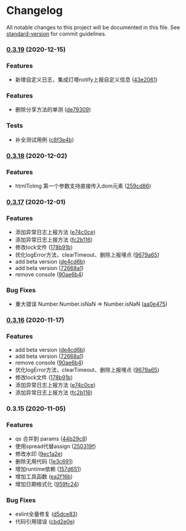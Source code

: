 # Changelog

All notable changes to this project will be documented in this file. See [standard-version](https://github.com/conventional-changelog/standard-version) for commit guidelines.

### [0.3.19](http://git.lianjia.com/transaction/Tangram/compare/v0.3.18...v0.3.19) (2020-12-15)


### Features

* 新增自定义日志，集成灯塔notify上报自定义信息 ([43e2061](https://git.lianjia.com/transaction/Tangram/-/commit/43e20618574c9b95dc2d5b38fb2b8800e1b9603f))

### Features

* 删除分享方法的单测 ([de79309](http://git.lianjia.com/transaction/Tangram/commit/de79309ee9b5a94dbcaa7683bf3305cedaf1ed24))


### Tests

* 补全测试用例 ([c8f3e4b](http://git.lianjia.com/transaction/Tangram/commit/c8f3e4b5ed7aea2ed7bc03e421d76c466e83b744))

### [0.3.18](http://git.lianjia.com/transaction/Tangram/compare/v0.3.17...v0.3.18) (2020-12-02)


### Features

* htmlToImg 第一个参数支持直接传入dom元素 ([259cd86](http://git.lianjia.com/transaction/Tangram/commit/259cd86b206ff9daee50a6031dec529a4c830ccf))

### [0.3.17](http://git.lianjia.com/transaction/Tangram/compare/v0.3.15...v0.3.17) (2020-12-01)


### Features

* 添加异常日志上报方法 ([e74c0ce](http://git.lianjia.com/transaction/Tangram/commit/e74c0cec5856738ffdf96fb5e92ec88ce8fb1e4f))
* 添加异常日志上报方法 ([fc2b116](http://git.lianjia.com/transaction/Tangram/commit/fc2b116e60c428d9572bdbe4cb71b9bec9ccd3c7))
* 修改lock文件 ([178b91b](http://git.lianjia.com/transaction/Tangram/commit/178b91b397d507633582b606090a4e7037219033))
* 优化logError方法，clearTimeout、删除上报埋点 ([9679a65](http://git.lianjia.com/transaction/Tangram/commit/9679a65854f7953765249f3e2d37d321664d0a54))
* add beta version ([de4cd6b](http://git.lianjia.com/transaction/Tangram/commit/de4cd6bc8e81b8adfa30d991120e3aba43722108))
* add beta version ([72668a1](http://git.lianjia.com/transaction/Tangram/commit/72668a18bf656b135ca0c0333035cbfb7df3cd0a))
* remove console ([90ae6b4](http://git.lianjia.com/transaction/Tangram/commit/90ae6b41080b094b3296e9cad2f947b15573ba65))


### Bug Fixes

* 重大错误 Number.Number.isNaN => Number.isNaN ([aa0e475](http://git.lianjia.com/transaction/Tangram/commit/aa0e475818c3ceaffa347e515a569237f3c2d119))

### [0.3.16](http://git.lianjia.com/transaction/Tangram/compare/v0.3.15...v0.3.16) (2020-11-17)


### Features

* add beta version ([de4cd6b](http://git.lianjia.com/transaction/Tangram/commit/de4cd6bc8e81b8adfa30d991120e3aba43722108))
* add beta version ([72668a1](http://git.lianjia.com/transaction/Tangram/commit/72668a18bf656b135ca0c0333035cbfb7df3cd0a))
* remove console ([90ae6b4](http://git.lianjia.com/transaction/Tangram/commit/90ae6b41080b094b3296e9cad2f947b15573ba65))
* 优化logError方法，clearTimeout、删除上报埋点 ([9679a65](http://git.lianjia.com/transaction/Tangram/commit/9679a65854f7953765249f3e2d37d321664d0a54))
* 修改lock文件 ([178b91b](http://git.lianjia.com/transaction/Tangram/commit/178b91b397d507633582b606090a4e7037219033))
* 添加异常日志上报方法 ([e74c0ce](http://git.lianjia.com/transaction/Tangram/commit/e74c0cec5856738ffdf96fb5e92ec88ce8fb1e4f))
* 添加异常日志上报方法 ([fc2b116](http://git.lianjia.com/transaction/Tangram/commit/fc2b116e60c428d9572bdbe4cb71b9bec9ccd3c7))

### 0.3.15 (2020-11-05)


### Features

* qs 合并到 params ([44b29c8](http://git.lianjia.com/transaction/Tangram/commit/44b29c8ff15e7f81883d643a86d31b707c463703))
* 使用spread代替assign ([250319f](http://git.lianjia.com/transaction/Tangram/commit/250319ffe41c696300795d3b8f7e68603084806c))
* 修改水印 ([9ec1a2e](http://git.lianjia.com/transaction/Tangram/commit/9ec1a2e386dbfa5ee0d4564082ec6681fac6adde))
* 删除无用代码 ([1e3c691](http://git.lianjia.com/transaction/Tangram/commit/1e3c691a1c2b5c5404c3d0cb131befc7ba956f06))
* 增加runtime依赖 ([157d651](http://git.lianjia.com/transaction/Tangram/commit/157d651feda25cf56afbaf1db1ed65c403ac090c))
* 增加工具函数 ([ea2f16b](http://git.lianjia.com/transaction/Tangram/commit/ea2f16b62c53f82d384bc905c4bd1481c7c7b0ab))
* 增加日期格式化 ([959fc24](http://git.lianjia.com/transaction/Tangram/commit/959fc241543ff4fe9a52d330cb489ba90a029e06))


### Bug Fixes

* eslint全量修复 ([d5dce83](http://git.lianjia.com/transaction/Tangram/commit/d5dce83d0b6e31c2bb01e69e11c6135e9b7a4886))
* 代码引用错误 ([cbd2e0e](http://git.lianjia.com/transaction/Tangram/commit/cbd2e0e5cb2ffa5af62066f1c40d2db38ca4c98a))
